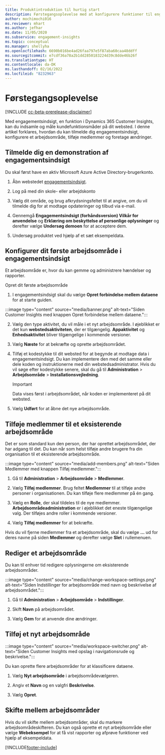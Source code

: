 ```yaml
---
title: Produktintroduktion til hurtig start
description: Førstegangsoplevelse med at konfigurere funktioner til engagementsindsigt.
author: mochimochi016
ms.reviewer: mhart
ms.author: jefhar
ms.date: 11/05/2020
ms.subservice: engagement-insights
ms.topic: conceptual
ms.manager: shellyha
ms.openlocfilehash: 6690b016be4ad26faa797e5f87aba60caa48ddff
ms.sourcegitcommit: e7cdf36a78a2b1dd2850183224d39c8dde46b26f
ms.translationtype: HT
ms.contentlocale: da-DK
ms.lasthandoff: 02/16/2022
ms.locfileid: "8232963"
---
```

# <a name="first-run-experience"></a>Førstegangsoplevelse

[!INCLUDE [cc-beta-prerelease-disclaimer](includes/cc-beta-prerelease-disclaimer.md)]

Med engagementsindsigt, en funktion i Dynamics 365 Customer Insights, kan du indsamle og måle kundefunktionsmåder på dit websted. I denne artikel forklares, hvordan du kan tilmelde dig engagementsindsigt, konfigurere et arbejdsområde, tilføje medlemmer og foretage ændringer.

## <a name="sign-up-for-a-demo-of-engagement-insights"></a>Tilmelde dig en demonstration af engagementsindsigt

Du skal først have en aktiv Microsoft Azure Active Directory-brugerkonto. 

1. Åbn webstedet [engagementsindsigt](https://home.ci.ai.dynamics.com/app/engagement-insights). 

1. Log på med din skole- eller arbejdskonto

1. Vælg dit område, og brug afkrydsningsfeltet til at angive, om du vil tilmelde dig for at modtage opdateringer og tilbud via e-mail.

1. Gennemgå **Engagementsindsigt (forhåndsversion) Vilkår for anvendelse** og **Erklæring om beskyttelse af personlige oplysninger** og derefter vælge **Undersøg demoen** for at acceptere dem.

1. Undersøg produktet ved hjælp af et sæt eksempeldata. 

## <a name="set-up-your-first-workspace-in-engagement-insights"></a>Konfigurer dit første arbejdsområde i engagementsindsigt

Et arbejdsområde er, hvor du kan gemme og administrere hændelser og rapporter.

Opret dit første arbejdsområde

1. I engagementsindsigt skal du vælge **Opret forbindelse mellem dataene** for at starte guiden. 

:::image type="content" source="media/banner.png" alt-text="Siden Customer Insights med knappen Opret forbindelse mellem dataene.":::

2. Vælg den type aktivitet, du vil måle i et nyt arbejdsområde. I øjeblikket er det kun **webstedsaktiviteten**, der er tilgængelig. **Appaktivitet** og **Enhedsaktivitet** bliver tilgængelige i kommende versioner.

1. Vælg **Næste** for at bekræfte og oprette arbejdsområdet.

1. Tilføj et kodestykke til dit websted for at begynde at modtage data i engagementsindsigt. Du kan implementere den med det samme eller dele koden og instruktionerne med din webstedsadministrator. Hvis du vil søge efter kodestykke senere, skal du gå til **Administration** > **Arbejdsområde** > **Installationsvejledning**.

   > [!IMPORTANT]
   > Data vises først i arbejdsområdet, når koden er implementeret på dit websted.

1. Vælg **Udført** for at åbne det nye arbejdsområde. 

## <a name="add-members-to-an-existing-workspace"></a>Tilføje medlemmer til et eksisterende arbejdsområde

Det er som standard kun den person, der har oprettet arbejdsområdet, der har adgang til det. Du kan når som helst tilføje andre brugere fra din organisation til et eksisterende arbejdsområde.

:::image type="content" source="media/add-members.png" alt-text="Siden Medlemmer med knappen Tilføj medlemmer.":::

1. Gå til **Administration** > **Arbejdsområde** > **Medlemmer**.

2. Vælg **Tilføj medlemmer**. Brug feltet **Medlemmer** til at tilføje andre personer i organisationen. Du kan tilføje flere medlemmer på én gang.

3. Vælg en **Rolle**, der skal tildeles til de nye medlemmer. **Arbejdsområdeadministration** er i øjeblikket det eneste tilgængelige valg. Der tilføjes andre roller i kommende versioner.

4. Vælg **Tilføj medlemmer** for at bekræfte.

Hvis du vil fjerne medlemmer fra et arbejdsområde, skal du vælge **...** ud for deres navne på siden **Medlemmer** og derefter vælge **Slet** i rullemenuen.

## <a name="edit-a-workspace"></a>Rediger et arbejdsområde

Du kan til enhver tid redigere oplysningerne om eksisterende arbejdsområder.

:::image type="content" source="media/change-workspace-settings.png" alt-text="Siden Indstillinger for arbejdsområde med navn og beskrivelse af arbejdsområdet.":::

1. Gå til **Administration** > **Arbejdsområde** > **Indstillinger**.

1. Skift **Navn** på arbejdsområdet.

1. Vælg **Gem** for at anvende dine ændringer.

## <a name="add-another-new-workspace"></a>Tilføj et nyt arbejdsområde

:::image type="content" source="media/workspace-switcher.png" alt-text="Siden Customer Insights med opslag i navigationsrude og beskrivelse.":::

Du kan oprette flere arbejdsområder for at klassificere dataene.

1. Vælg **Nyt arbejdsområde** i arbejdsområdevælgeren.

1. Angiv et **Navn** og en valgfri **Beskrivelse**.

1. Vælg **Opret**.

## <a name="switch-between-workspaces"></a>Skifte mellem arbejdsområder

Hvis du vil skifte mellem arbejdsområder, skal du markere arbejdsområdeskifteren. Du kan også oprette et nyt arbejdsområde eller vælge **Webeksempel** for at få vist rapporter og afprøve funktioner ved hjælp af eksempeldata. 



[!INCLUDE[footer-include](../includes/footer-banner.md)]